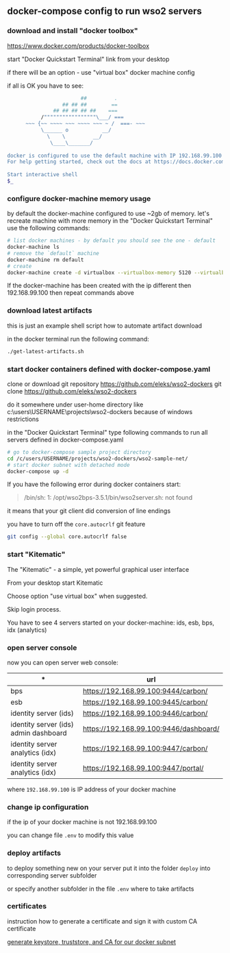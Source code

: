 ## docker-compose config to run wso2 servers



### download and install "docker toolbox"

https://www.docker.com/products/docker-toolbox

start "Docker Quickstart Terminal" link from your desktop


if there will be an option - use "virtual box" docker machine config

if all is OK you have to see:
```bash
                        ##         .
                  ## ## ##        ==
               ## ## ## ## ##    ===
           /"""""""""""""""""\___/ ===
      ~~~ {~~ ~~~~ ~~~ ~~~~ ~~~ ~ /  ===- ~~~
           \______ o           __/
             \    \         __/
              \____\_______/
 
docker is configured to use the default machine with IP 192.168.99.100
For help getting started, check out the docs at https://docs.docker.com
 
Start interactive shell
$_
```

 
### configure docker-machine memory usage

by default the docker-machine configured to use ~2gb of memory. let's recreate machine with more memory
in the "Docker Quickstart Terminal" use the following commands:
```bash
# list docker machines - by default you should see the one - default
docker-machine ls
# remove the `default` machine
docker-machine rm default
# create
docker-machine create -d virtualbox --virtualbox-memory 5120 --virtualbox-hostonly-cidr "192.168.99.3/24" default
```
If the docker-machine has been created with the ip different then 192.168.99.100 then repeat commands above

 
### download latest artifacts

this is just an example shell script how to automate artifact download

in the docker terminal run the following command:
```bash
./get-latest-artifacts.sh
```

 
### start docker containers defined with docker-compose.yaml

clone or download git repository https://github.com/eleks/wso2-dockers
git clone https://github.com/eleks/wso2-dockers

do it somewhere under user-home directory like c:\users\USERNAME\projects\wso2-dockers because of windows restrictions

in the "Docker Quickstart Terminal" type following commands to run all servers defined in docker-compose.yaml
```bash
# go to docker-compose sample project directory
cd /c/users/USERNAME/projects/wso2-dockers/wso2-sample-net/
# start docker subnet with detached mode
docker-compose up -d
```

If you have the following error during docker containers start:

> /bin/sh: 1: /opt/wso2bps-3.5.1/bin/wso2server.sh: not found

it means that your git client did conversion of line endings

you have to turn off the `core.autocrlf` git feature
```bash
git config --global core.autocrlf false
```
 
### start "Kitematic"

The "Kitematic" - a simple, yet powerful graphical user interface

From your desktop start Kitematic

Choose option "use virtual box" when suggested.

Skip login process.

You have to see 4 servers started on your docker-machine: ids, esb, bps, idx (analytics)

 
### open server console

now you can open server web console:
 
| *   | url                                 |
|-----|-------------------------------------|
| bps |	https://192.168.99.100:9444/carbon/ |
| esb	| https://192.168.99.100:9445/carbon/ |
| identity server (ids)	| https://192.168.99.100:9446/carbon/
| identity server (ids) admin dashboard	| https://192.168.99.100:9446/dashboard/ |
| identity server analytics (idx)	| https://192.168.99.100:9447/carbon/ |
| identity server analytics (idx)	| https://192.168.99.100:9447/portal/ |

 

where `192.168.99.100` is IP address of your docker machine

 
### change ip configuration

if the ip of your docker machine is not  192.168.99.100

you can change file `.env` to modify this value

### deploy artifacts

to deploy something new on your server put it into the folder `deploy` into corresponding server subfolder

or specify another subfolder in the file `.env` where to take artifacts

### certificates

instruction how to generate a certificate and sign it with custom CA certificate

[generate keystore, truststore, and CA for our docker subnet](templates/common/repository/resources/security)
